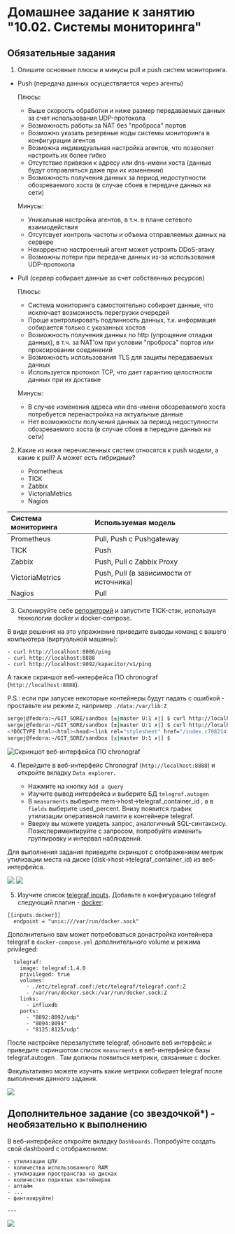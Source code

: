 # Домашнее задание к занятию "10.02. Системы мониторинга"

## Обязательные задания

1. Опишите основные плюсы и минусы pull и push систем мониторинга.

- Push (передача данных осуществляется через агенты)

    Плюсы:
    - Выше скорость обработки и ниже размер передаваемых данных за счет использования UDP-протокола
    - Возможность работы за NAT без "проброса" портов
    - Возможно указать резервные ноды системы мониторинга в конфигурации агентов
    - Возможна индивидуальная настройка агентов, что позволяет настроить их более гибко
    - Отсутствие привязки к адресу или dns-имени хоста (данные будут отправляться даже при их изменении)
    - Возможность получения данных за период недоступности обозреваемого хоста (в случае сбоев в передаче данных на сети)

    Минусы:
    - Уникальная настройка агентов, в т.ч. в плане сетевого взаимодействия
    - Отсутсвует контроль частоты и объема отправляемых данных на сервере
    - Некорректно настроенный агент может устроить DDoS-атаку
    - Возможны потери при передаче данных из-за использования UDP-протокола 

- Pull (сервер собирает данные за счет собственных ресурсов)

    Плюсы:
    - Система мониторинга самостоятельно собирает данные, что исключает возможность перегрузки очередей
    - Проще контролировать подлинность данных, т.к. информация собирается только с указанных хостов
    - Возможность получения данных по http (упрощение отладки данных), в т.ч. за NAT'ом при условии "проброса" портов или проксировании соединений
    - Возможность использования TLS для защиты передаваемых данных
    - Используется протокол TCP, что дает гарантию целостности данных при их доставке

    Минусы:
    - В случае изменения адреса или dns-имени обозреваемого хоста потребуется перенастройка на актуальные данные
    - Нет возможности получения данных за период недоступности обозреваемого хоста (в случае сбоев в передаче данных на сети)

2. Какие из ниже перечисленных систем относятся к push модели, а какие к pull? А может есть гибридные?

    - Prometheus 
    - TICK
    - Zabbix
    - VictoriaMetrics
    - Nagios

|Система мониторинга|Используемая модель|
|:---|:---|
|Prometheus|Pull, Push с Pushgateway|
|TICK|Push|
|Zabbix|Push, Pull с Zabbix Proxy|
|VictoriaMetrics|Push, Pull (в зависимости от источника)|
|Nagios|Pull|

3. Склонируйте себе [репозиторий](https://github.com/influxdata/sandbox/tree/master) и запустите TICK-стэк, 
используя технологии docker и docker-compose.

В виде решения на это упражнение приведите выводы команд с вашего компьютера (виртуальной машины):

    - curl http://localhost:8086/ping
    - curl http://localhost:8888
    - curl http://localhost:9092/kapacitor/v1/ping

А также скриншот веб-интерфейса ПО chronograf (`http://localhost:8888`). 

P.S.: если при запуске некоторые контейнеры будут падать с ошибкой - проставьте им режим `Z`, например
`./data:/var/lib:Z`

```bash
sergej@fedora:~/GIT_SORE/sandbox [±|master U:1 ✗|] $ curl http://localhost:8086/ping
sergej@fedora:~/GIT_SORE/sandbox [±|master U:1 ✗|] $ curl http://localhost:8888
<!DOCTYPE html><html><head><link rel="stylesheet" href="/index.c708214f.css"><meta http-equiv="Content-type" content="text/html; charset=utf-8"><title>Chronograf</title><link rel="icon shortcut" href="/favicon.70d63073.ico"></head><body> <div id="react-root" data-basepath=""></div> <script type="module" src="/index.e81b88ee.js"></script><script src="/index.a6955a67.js" nomodule="" defer></script> </body></html>sergej@fedora:~/GIT_SORE/sandbox [±|master U:1 ✗|] $ curl http://localhost:9092/kapacitor/v1/ping
sergej@fedora:~/GIT_SORE/sandbox [±|master U:1 ✗|] $ 
```
![Cкриншот веб-интерфейса ПО chronograf](./imag/3.1.png)

4. Перейдите в веб-интерфейс Chronograf (`http://localhost:8888`) и откройте вкладку `Data explorer`.

    - Нажмите на кнопку `Add a query`
    - Изучите вывод интерфейса и выберите БД `telegraf.autogen`
    - В `measurments` выберите mem->host->telegraf_container_id , а в `fields` выберите used_percent. 
    Внизу появится график утилизации оперативной памяти в контейнере telegraf.
    - Вверху вы можете увидеть запрос, аналогичный SQL-синтаксису. 
    Поэкспериментируйте с запросом, попробуйте изменить группировку и интервал наблюдений.

Для выполнения задания приведите скриншот с отображением метрик утилизации места на диске 
(disk->host->telegraf_container_id) из веб-интерфейса.

![](./imag/4.1.png)
![](./imag/4.2.png)

5. Изучите список [telegraf inputs](https://github.com/influxdata/telegraf/tree/master/plugins/inputs). 
Добавьте в конфигурацию telegraf следующий плагин - [docker](https://github.com/influxdata/telegraf/tree/master/plugins/inputs/docker):
```
[[inputs.docker]]
  endpoint = "unix:///var/run/docker.sock"
```

Дополнительно вам может потребоваться донастройка контейнера telegraf в `docker-compose.yml` дополнительного volume и 
режима privileged:
```
  telegraf:
    image: telegraf:1.4.0
    privileged: true
    volumes:
      - ./etc/telegraf.conf:/etc/telegraf/telegraf.conf:Z
      - /var/run/docker.sock:/var/run/docker.sock:Z
    links:
      - influxdb
    ports:
      - "8092:8092/udp"
      - "8094:8094"
      - "8125:8125/udp"
```

После настройке перезапустите telegraf, обновите веб интерфейс и приведите скриншотом список `measurments` в 
веб-интерфейсе базы telegraf.autogen . Там должны появиться метрики, связанные с docker.

Факультативно можете изучить какие метрики собирает telegraf после выполнения данного задания.

![](./imag/5.1.png)

## Дополнительное задание (со звездочкой*) - необязательно к выполнению

В веб-интерфейсе откройте вкладку `Dashboards`. Попробуйте создать свой dashboard с отображением:

    - утилизации ЦПУ
    - количества использованного RAM
    - утилизации пространства на дисках
    - количество поднятых контейнеров
    - аптайм
    - ...
    - фантазируйте)
    
    ---

![](./imag/6.png)